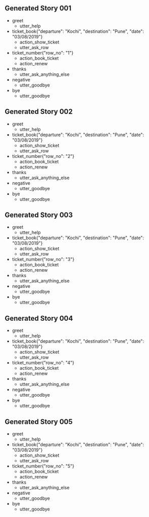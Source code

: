 ## Generated Story 001
* greet
    - utter_help
* ticket_book{"departure": "Kochi", "destination": "Pune", "date": "03/08/2019"}
    - action_show_ticket
    - utter_ask_row
* ticket_number{"row_no": "1"}
    - action_book_ticket
    - action_renew
* thanks
    - utter_ask_anything_else
* negative
    - utter_goodbye
* bye
    - utter_goodbye

## Generated Story 002
* greet
    - utter_help
* ticket_book{"departure": "Kochi", "destination": "Pune", "date": "03/08/2019"}
    - action_show_ticket
    - utter_ask_row
* ticket_number{"row_no": "2"}
    - action_book_ticket
    - action_renew
* thanks
    - utter_ask_anything_else
* negative
    - utter_goodbye
* bye
    - utter_goodbye

## Generated Story 003
* greet
    - utter_help
* ticket_book{"departure": "Kochi", "destination": "Pune", "date": "03/08/2019"}
    - action_show_ticket
    - utter_ask_row
* ticket_number{"row_no": "3"}
    - action_book_ticket
    - action_renew
* thanks
    - utter_ask_anything_else
* negative
    - utter_goodbye
* bye
    - utter_goodbye

## Generated Story 004
* greet
    - utter_help
* ticket_book{"departure": "Kochi", "destination": "Pune", "date": "03/08/2019"}
    - action_show_ticket
    - utter_ask_row
* ticket_number{"row_no": "4"}
    - action_book_ticket
    - action_renew
* thanks
    - utter_ask_anything_else
* negative
    - utter_goodbye
* bye
    - utter_goodbye

## Generated Story 005
* greet
    - utter_help
* ticket_book{"departure": "Kochi", "destination": "Pune", "date": "03/08/2019"}
    - action_show_ticket
    - utter_ask_row
* ticket_number{"row_no": "5"}
    - action_book_ticket
    - action_renew
* thanks
    - utter_ask_anything_else
* negative
    - utter_goodbye
* bye
    - utter_goodbye
